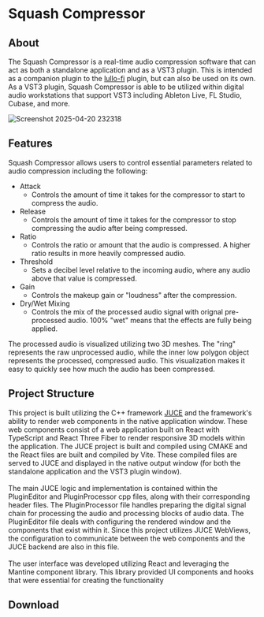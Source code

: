 <h1>Squash Compressor</h1>
<h2>
  About
</h2>
The Squash Compressor is a real-time audio compression software that can act as both a standalone application and as a VST3 plugin. This is intended as a companion plugin to the <a href="https://github.com/Logan-Cannady/CS598-Senior-Design-Project-Audio-Processing-">lullo-fi</a> plugin, but can also be used on its own. As a VST3 plugin, Squash Compressor is able to be utilized within digital audio workstations that support VST3 including Ableton Live, FL Studio, Cubase, and more.

![Screenshot 2025-04-20 232318](https://github.com/user-attachments/assets/e4c57ee1-7196-4dfc-bf18-2afaea5d99c6)

<h2>
  Features
</h2>
Squash Compressor allows users to control essential parameters related to audio compression including the following:
<ul>
  <li>
    Attack
    <ul>
      <li>
         Controls the amount of time it takes for the compressor to start to compress the audio.
      </li>
    </ul>
  </li>
  <li>
    Release
    <ul>
        <li>
            Controls the amount of time it takes for the compressor to stop compressing the audio after being compressed.
        </li>
    </ul>
  </li>
  <li>
    Ratio
    <ul>
        <li>
            Controls the ratio or amount that the audio is compressed. A higher ratio results in more heavily compressed audio.
        </li>
    </ul>
  </li>
  <li>
    Threshold
    <ul>
        <li>
           Sets a decibel level relative to the incoming audio, where any audio above that value is compressed.
        </li>
    </ul>
  </li>
  <li>
    Gain
    <ul>
      <li>
         Controls the makeup gain or "loudness" after the compression.
      </li>
    </ul>
  </li>
  <li>
    Dry/Wet Mixing
    <ul>
      <li>
          Controls the mix of the processed audio signal with orignal pre-processed audio. 100% "wet" means that the effects are fully being applied.
      </li>
    </ul>
  </li>
</ul>
The processed audio is visualized utilizing two 3D meshes. The "ring" represents the raw unprocessed audio, while the inner low polygon object represents the processed, compressed audio. This visualization makes it easy to quickly see how much the audio has been compressed. 

<h2>
  Project Structure
</h2>

This project is built utilizing the C++ framework <a href="https://juce.com/">JUCE</a> and the framework's ability to render web components in the native application window. These web components consist of a web application built on React with TypeScript and React Three Fiber to render responsive 3D models within the application. The JUCE project is built and compiled using CMAKE and the React files are built and compiled by Vite. These compiled files are served to JUCE and displayed in the native output window (for both the standalone application and the VST3 plugin window).
<br/>
<br/>
The main JUCE logic and implementation is contained within the PluginEditor and PluginProcessor cpp files, along with their corresponding header files. The PluginProcessor file handles preparing the digital signal chain for processing the audio and processing blocks of audio data. The PluginEditor file deals with configuring the rendered window and the components that exist within it. Since this project utilizes JUCE WebViews, the configuration to communicate between the web components and the JUCE backend are also in this file.
<br/>
<br/>
The user interface was developed utilizing React and leveraging the Mantine component library. This library provided UI components and hooks that were essential for creating the functionality 

<h2>
  Download
</h2>
